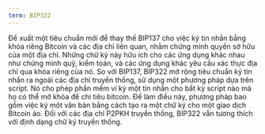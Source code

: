 ```yaml
---
term: BIP322
---
```


Đề xuất một tiêu chuẩn mới để thay thế BIP137 cho việc ký tin nhắn bằng khóa riêng Bitcoin và các địa chỉ liên quan, nhằm chứng minh quyền sở hữu của một địa chỉ. Những chữ ký này hữu ích cho các ứng dụng khác nhau như chứng minh quỹ, kiểm toán, và các ứng dụng khác yêu cầu xác thực địa chỉ qua khóa riêng của nó. So với BIP137, BIP322 mở rộng tiêu chuẩn ký tin nhắn ra ngoài các địa chỉ truyền thống, sử dụng một phương pháp dựa trên script. Nó cho phép phần mềm ví ký một tin nhắn cho bất kỳ script nào mà họ có thể mở khóa để chi tiêu bitcoin. Để làm điều này, phương pháp bao gồm việc ký một văn bản bằng cách tạo ra một chữ ký cho một giao dịch Bitcoin ảo. Đối với các địa chỉ P2PKH truyền thống, BIP322 vẫn tương thích với định dạng chữ ký truyền thống.